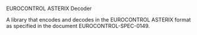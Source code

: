 EUROCONTROL ASTERIX Decoder

A library that encodes and decodes in the EUROCONTROL ASTERIX format as
specified in the document EUROCONTROL-SPEC-0149.